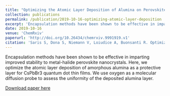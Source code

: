 ```yaml
---
title: "Optimizing the Atomic Layer Deposition of Alumina on Perovskite Nanocrystal Films by Using O2 as a Molecular Probe"
collection: publications
permalink: /publication/2019-10-16-optimizing-atomic-layer-deposition
excerpt: 'Encapsulation methods have been shown to be effective in imparting improved stability to metal-halide perovskite nanocrystals. Here, we optimize the atomic layer deposition of amorphous alumina as a protective layer for CsPbBr3 quantum dot thin films. We use oxygen as a molecular diffusion probe to assess the uniformity of the deposited alumina layer.'
date: 2019-10-16
venue: 'ChemRxiv'
paperurl: 'http://doi.org/10.26434/chemrxiv.9991919.v1'
citation: 'Saris S, Dona S, Niemann V, Loiudice A, Buonsanti R. Optimizing the Atomic Layer Deposition of Alumina on Perovskite Nanocrystal Films by Using O2 as a Molecular Probe. ChemRxiv; 2019. DOI: 10.26434/chemrxiv.9991919.v1.'
---
```

Encapsulation methods have been shown to be effective in imparting improved stability to metal-halide perovskite nanocrystals. Here, we optimize the atomic layer deposition of amorphous alumina as a protective layer for CsPbBr3 quantum dot thin films. We use oxygen as a molecular diffusion probe to assess the uniformity of the deposited alumina layer.

[Download paper here](https://github.com/valerieniemann/valerieniemann.github.io/raw/master/files/optimizing-atomic-layer-deposition.pdf)


